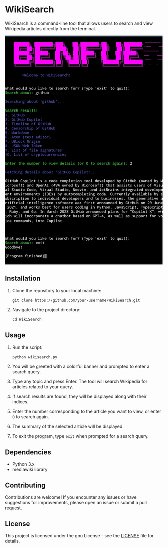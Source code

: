 # WikiSearch

WikiSearch is a command-line tool that allows users to search and view Wikipedia articles directly from the terminal.

![WikiSearch](https://github.com/cyberytti/Wikisearch/blob/main/IMG_20240321_135758.png)

## Installation

1. Clone the repository to your local machine:

    ```
    git clone https://github.com/your-username/WikiSearch.git
    ```

2. Navigate to the project directory:

    ```
    cd WikiSearch
    ```


## Usage

1. Run the script:

    ```
    python wikisearch.py
    ```

2. You will be greeted with a colorful banner and prompted to enter a search query.

3. Type any topic and press Enter. The tool will search Wikipedia for articles related to your query.

4. If search results are found, they will be displayed along with their indices.

5. Enter the number corresponding to the article you want to view, or enter `0` to search again.

6. The summary of the selected article will be displayed.

7. To exit the program, type `exit` when prompted for a search query.

## Dependencies

- Python 3.x
- mediawiki library

## Contributing

Contributions are welcome! If you encounter any issues or have suggestions for improvements, please open an issue or submit a pull request.

## License

This project is licensed under the gnu License - see the [LICENSE](LICENSE) file for details.
